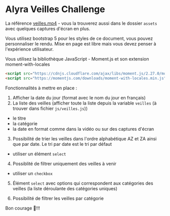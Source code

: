 # Alyra Veilles Challenge

La référence [veilles.mp4](https://wptemplates.pehaa.com/assets/alyra/veilles.mp4) - vous la trouverez aussi dans le dossier `assets` avec quelques captures d'écran en plus.

Vous utilisez bootstrap 5 pour les styles de ce document, vous pouvez personnaliser le rendu.
Mise en page est libre mais vous devez penser à l'expérience utilisateur.

Vous utilisez la bibliothèque JavaScript - Moment.js et son extension moment-with-locales

```html
<script src="https://cdnjs.cloudflare.com/ajax/libs/moment.js/2.27.0/moment.min.js"></script>
<script src="https://momentjs.com/downloads/moment-with-locales.min.js"></script>
```

Fonctionnalités à mettre en place :

1. Afficher la date du jour (format avec le nom du jour en français)
2. La liste des veilles (afficher toute la liste depuis la variable `veilles` (à trouver dans fichier `js/veilles.js`))

- le titre
- la catégorie
- la date en format comme dans la vidéo ou sur des captures d'écran

3. Possibilité de trier les veilles dans l'ordre alphabétique AZ et ZA ainsi que par date. Le tri par date est le tri par défaut

- utiliser un élément `select`

4. Possiblité de filtrer uniquement des veilles à venir

- utiliser un `checkbox`

5. Élément `select` avec options qui correspondent aux catégories des veilles (la liste déroulante des catégories uniques)

6. Possibilité de filtrer les veilles par catégorie

Bon courage 💪!!!
